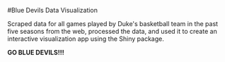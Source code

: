 #Blue Devils Data Visualization

Scraped data for all games played by Duke's basketball team in the past five seasons from the web, processed the data, and used it to create an interactive visualization app using the Shiny package.

**GO BLUE DEVILS!!!**
